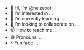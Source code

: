 - 👋 Hi, I’m @heizebot
- 👀 I’m interested in ...
- 🌱 I’m currently learning ...
- 💞️ I’m looking to collaborate on ...
- 📫 How to reach me ...
- 😄 Pronouns: ...
- ⚡ Fun fact: ...

<!---
heizebot/heizebot is a ✨ special ✨ repository because its `README.md` (this file) appears on your GitHub profile.
You can click the Preview link to take a look at your changes.
--->
